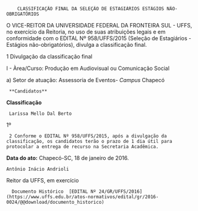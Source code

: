         CLASSIFICAÇÃO FINAL DA SELEÇÃO DE ESTAGIÁRIOS ESTÁGIOS NÃO-OBRIGATÓRIOS  

O VICE-REITOR DA UNIVERSIDADE FEDERAL DA FRONTEIRA SUL - UFFS, no exercício da Reitoria, no uso de suas atribuições legais e em conformidade com o EDITAL Nº 958/UFFS/2015 (Seleção de Estagiários - Estágios não-obrigatórios), divulga a classificação final.

 1 Divulgação da classificação final

 I - Àrea/Curso: Produção em Audiovisual ou Comunicação Social

 a) Setor de atuação: Assessoria de Eventos- *Campus* Chapecó

     **Candidatos**

   **Classificação**

     Larissa Mello Dal Berto

   1º

     2 Conforme o EDITAL Nº 958/UFFS/2015, após a divulgação da classificação, os candidatos terão o prazo de 1 dia útil para protocolar a entrega de recurso na Secretaria Acadêmica.

  

   **Data do ato:** Chapecó-SC, 18 de janeiro de 2016.   
 

    Antônio Inácio Andrioli   
 Reitor da UFFS, em exercício 

      Documento Histórico  [EDITAL Nº 24/GR/UFFS/2016](https://www.uffs.edu.br/atos-normativos/edital/gr/2016-0024/@@download/documento_historico)     
      